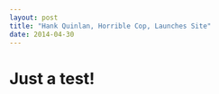 ```yaml
---
layout: post
title: "Hank Quinlan, Horrible Cop, Launches Site"
date: 2014-04-30
---
```


# Just a test!
